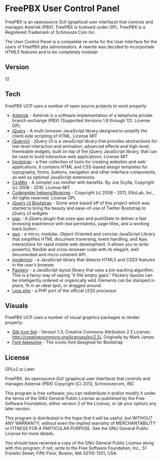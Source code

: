FreePBX User Control Panel
=========

FreePBX is an opensource GUI (graphical user interface) that controls and manages Asterisk (PBX). FreePBX is licensed under GPL. FreePBX is a Registered Trademark of Schmooze Com Inc.

The User Control Panel is a compelete re-write for the User Interface for the users of FreePBX pbx administators. A rewrite was decided to incorportate HTML5 features and to be completely modular

Version
----

12

Tech
-----------
FreePBX UCP uses a number of open source projects to work properly:

* [Asterisk] - Asterisk is a software implementation of a telephone private branch exchange (PBX) (Supported Versions 1.8 through 12). License GPL
* [jQuery] - A multi-browser JavaScript library designed to simplify the client-side scripting of HTML. License MIT
* [jQueryUI] - jQuery UI is a JavaScript library that provides abstractions for low-level interaction and animation, advanced effects and high-level, themeable widgets, built on top of the jQuery JavaScript library, that can be used to build interactive web applications. License MIT
* [bootstrap] - a free collection of tools for creating websites and web applications. It contains HTML and CSS-based design templates for typography, forms, buttons, navigation and other interface components, as well as optional JavaScript extensions.
* [CssMin] - A (simple) css minifier with benefits. By Joe Scylla, Copyright (c) 2008 - 2010. License MIT
* [Codeigniter helpers/librarires] - Copyright (c) 2008 - 2011, EllisLab, Inc., All rights reserved. License GPL
* [jQuery UI Bootstrap] - Some work based off of this project which was started to bring the beauty and ease-of-use of Twitter Bootstrap to jQuery UI widgets
* [pjax] - A jQuery plugin that uses ajax and pushState to deliver a fast browsing experience with real permalinks, page titles, and a working back button.
* [quo] - a micro, modular, Object-Oriented and concise JavaScript Library that simplifies HTML document traversing, event handling, and Ajax interactions for rapid mobile web development. It allows you to write powerful, flexible and cross-browser code with its elegant, well documented and micro coherent API.
* [modernizr] - a JavaScript library that detects HTML5 and CSS3 features in the user’s browser.
* [Packery] - a JavaScript layout library that uses a bin-packing algorithm. This is a fancy way of saying “it fills empty gaps.” Packery layouts can be intelligently ordered or organically wild. Elements can be stamped in place, fit in an ideal spot, or dragged around.
* [Less.php] - a PHP port of the official LESS processor

Visuals
-----------
FreePBX UCP uses a number of visual graphics packages to render properly:

* [Silk Icon Set] - Version 1.3, Creative Commons Attribution 2.5 License: http://creativecommons.org/licenses/by/2.5/, Originally by Mark James
* [Font Awesome] - The iconic font designed for Bootstrap

License
----

GPLv2 or Later

FreePBX. An opensource GUI (graphical user interface) that controls and manages Asterisk (PBX)
Copyright (C) 2013, Schmoozecom, INC

This program is free software; you can redistribute it and/or
modify it under the terms of the GNU General Public License
as published by the Free Software Foundation; either version 2
of the License, or (at your option) any later version.

This program is distributed in the hope that it will be useful,
but WITHOUT ANY WARRANTY; without even the implied warranty of
MERCHANTABILITY or FITNESS FOR A PARTICULAR PURPOSE.  See the
GNU General Public License for more details.

You should have received a copy of the GNU General Public License
along with this program; if not, write to the Free Software
Foundation, Inc., 51 Franklin Street, Fifth Floor, Boston, MA  02110-1301, USA.

  [asterisk]: http://www.asterisk.org
  [jQueryUI]: http://jqueryui.com
  [jQuery]: http://jquery.com
  [Silk Icon Set]: http://www.famfamfam.com/lab/icons/silk/
  [CssMin]: http://opensource.org/licenses/mit-license.php
  [Codeigniter helpers/librarires]: http://codeigniter.com/user_guide/license.html
  [bootstrap]: http://getbootstrap.com
  [jQuery UI Bootstrap]: https://github.com/addyosmani/jquery-ui-bootstrap
  [pjax]: https://github.com/defunkt/jquery-pjax
  [quo]: http://quojs.tapquo.com/
  [modernizr]: http://modernizr.com/
  [Font Awesome]: http://fortawesome.github.io/Font-Awesome/
  [Packery]: http://packery.metafizzy.co/
  [Less.php]: https://github.com/oyejorge/less.php

